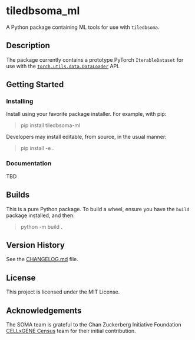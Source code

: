 
# tiledbsoma_ml

A Python package containing ML tools for use with `tiledbsoma`.

## Description

The package currently contains a prototype PyTorch `IterableDataset` for use with the
[`torch.utils.data.DataLoader`](https://pytorch.org/docs/stable/data.html#torch.utils.data.DataLoader)
API.

## Getting Started

### Installing

Install using your favorite package installer.  For example, with pip:

> pip install tiledbsoma-ml

Developers may install editable, from source, in the usual manner:

> pip install -e .

### Documentation

TBD

## Builds

This is a pure Python package. To build a wheel, ensure you have the `build` package installed, and then:

> python -m build .

## Version History

See the [CHANGELOG.md](CHANGELOG.md) file.

## License

This project is licensed under the MIT License.

## Acknowledgements

The SOMA team is grateful to the Chan Zuckerberg Initiative Foundation [CELLxGENE Census](https://cellxgene.cziscience.com)
team for their initial contribution.
